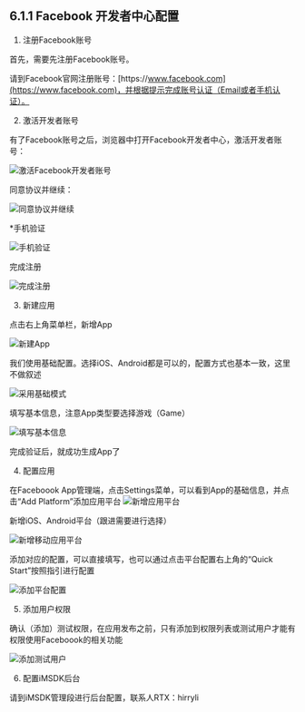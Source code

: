 ## 6.1.1 Facebook 开发者中心配置

1. 注册Facebook账号

  首先，需要先注册Facebook账号。

  请到Facebook官网注册账号：[https:\/\/www.facebook.com](https://www.facebook.com)，并根据提示完成账号认证（Email或者手机认证）。

2. 激活开发者账号

  有了Facebook账号之后，浏览器中打开Facebook开发者中心，激活开发者账号：

  ![激活Facebook开发者账号](Images/Facebook/facebook_register_developer.png)

  同意协议并继续：

  ![同意协议并继续](Images/Facebook/facebook_register_developer_confirm.png)

  \*手机验证

  ![手机验证](Images/Facebook/facebook_register_developer_confirm_cellphone.png)

  完成注册

  ![完成注册](Images/Facebook/facebook_register_developer_done.png)

3. 新建应用

  点击右上角菜单栏，新增App

  ![新建App](Images/Facebook/facebook_add_new_app.png)

  我们使用基础配置。选择iOS、Android都是可以的，配置方式也基本一致，这里不做叙述

  ![采用基础模式](Images/Facebook/facebook_add_basic.png)

  填写基本信息，注意App类型要选择游戏（Game）

  ![填写基本信息](Images/Facebook/facebook_add_basic_app.png)

  完成验证后，就成功生成App了

4. 配置应用

  在Faceboook App管理端，点击Settings菜单，可以看到App的基础信息，并点击“Add Platform”添加应用平台
  ![新增应用平台](Images/Facebook/facebook_add_platform.png)

  新增iOS、Android平台（跟进需要进行选择）

  ![新增移动应用平台](Images/Facebook/facebook_add_platform_mobile.png)

  添加对应的配置，可以直接填写，也可以通过点击平台配置右上角的“Quick Start”按照指引进行配置

  ![添加平台配置](Images/Facebook/facebook_add_platform_config.png)

5. 添加用户权限

  确认（添加）测试权限，在应用发布之前，只有添加到权限列表或测试用户才能有权限使用Faceboook的相关功能

  ![添加测试用户](Images/Facebook/facebook_add_roles.png)

6. 配置iMSDK后台

  请到iMSDK管理段进行后台配置，联系人RTX：hirryli



